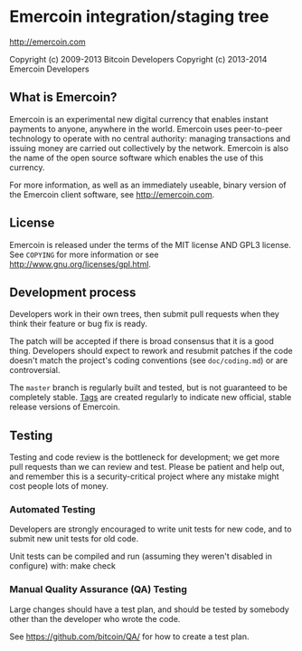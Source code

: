 Emercoin integration/staging tree
================================

http://emercoin.com

Copyright (c) 2009-2013 Bitcoin Developers
Copyright (c) 2013-2014 Emercoin Developers

What is Emercoin?
----------------

Emercoin is an experimental new digital currency that enables instant payments to
anyone, anywhere in the world. Emercoin uses peer-to-peer technology to operate
with no central authority: managing transactions and issuing money are carried
out collectively by the network. Emercoin is also the name of the open source
software which enables the use of this currency.

For more information, as well as an immediately useable, binary version of
the Emercoin client software, see http://emercoin.com.

License
-------

Emercoin is released under the terms of the MIT license AND GPL3 license. See `COPYING` for more
information or see http://www.gnu.org/licenses/gpl.html.

Development process
-------------------

Developers work in their own trees, then submit pull requests when they think
their feature or bug fix is ready.

The patch will be accepted if there is broad consensus that it is a good thing.
Developers should expect to rework and resubmit patches if the code doesn't
match the project's coding conventions (see `doc/coding.md`) or are
controversial.

The `master` branch is regularly built and tested, but is not guaranteed to be
completely stable. [Tags](https://github.com/EvgenijM86/emercoin/tags) are created
regularly to indicate new official, stable release versions of Emercoin.

Testing
-------

Testing and code review is the bottleneck for development; we get more pull
requests than we can review and test. Please be patient and help out, and
remember this is a security-critical project where any mistake might cost people
lots of money.

### Automated Testing

Developers are strongly encouraged to write unit tests for new code, and to
submit new unit tests for old code.

Unit tests can be compiled and run (assuming they weren't disabled in configure) with:
  make check

### Manual Quality Assurance (QA) Testing

Large changes should have a test plan, and should be tested by somebody other
than the developer who wrote the code.

See https://github.com/bitcoin/QA/ for how to create a test plan.